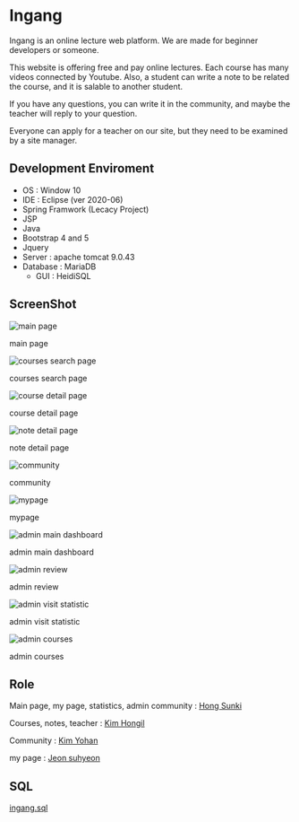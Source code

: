 # Ingang

Ingang is an online lecture web platform. We are made for beginner developers or someone.

This website is offering free and pay online lectures. Each course has many videos connected by Youtube. Also, a student can write a note to be related the course, and it is salable to another student.

If you have any questions, you can write it in the community, and maybe the teacher will reply to your question.

Everyone can apply for a teacher on our site, but they need to be examined by a site manager.

## Development Enviroment

- OS : Window 10
- IDE : Eclipse (ver 2020-06)
- Spring Framwork (Lecacy Project)
- JSP
- Java
- Bootstrap 4 and 5
- Jquery
- Server : apache tomcat 9.0.43
- Database : MariaDB
    - GUI : HeidiSQL

## ScreenShot

![main page](images/main.png)

main page

![courses search page](images/courses.png)

courses search page

![course detail page](images/course_16.png)

course detail page

![note detail page](images/note_42.png)

note detail page

![community](images/community.png)

community

![mypage](images/courses_history.png)

mypage

![admin main dashboard](images/admin_main_dashboard.png)

admin main dashboard

![admin review](images/admin_review.png)

admin review

![admin visit statistic](images/admin_visit.png)

admin visit statistic

![admin courses](images/admin_courses.png)

admin courses

## Role

Main page, my page, statistics, admin community : [Hong Sunki](https://github.com/m9613163) 

Courses, notes, teacher : [Kim Hongil](https://github.com/Hoil2)

Community : [Kim Yohan](https://github.com/choum97)

my page : [Jeon suhyeon](https://github.com/Jeonsuhyeonn)

## SQL

[ingang.sql](https://s3.us-west-2.amazonaws.com/secure.notion-static.com/0abd8874-38ca-43b9-807b-914ea30747ab/ingang_2022-11-27_full.sql?X-Amz-Algorithm=AWS4-HMAC-SHA256&X-Amz-Content-Sha256=UNSIGNED-PAYLOAD&X-Amz-Credential=AKIAT73L2G45EIPT3X45%2F20221127%2Fus-west-2%2Fs3%2Faws4_request&X-Amz-Date=20221127T044006Z&X-Amz-Expires=86400&X-Amz-Signature=37e29d3877319a321687add3183acb65a34a7efbd3b808db8c8198bb7df879f8&X-Amz-SignedHeaders=host&response-content-disposition=filename%3D%22ingang_2022-11-27_full.sql%22&x-id=GetObject)